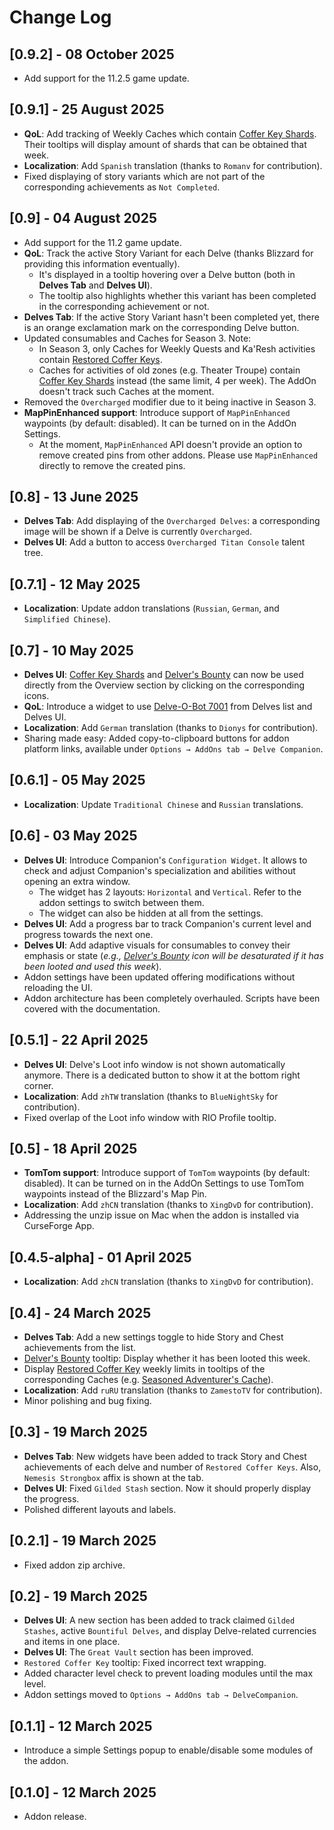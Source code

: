 # Change Log

## [0.9.2] - 08 October 2025
- Add support for the 11.2.5 game update.

## [0.9.1] - 25 August 2025
- **QoL**: Add tracking of Weekly Caches which contain [Coffer Key Shards](https://www.wowhead.com/item=245653/coffer-key-shard). Their tooltips will display amount of shards that can be obtained that week.
- **Localization**: Add `Spanish` translation (thanks to `Romanv` for contribution).
- Fixed displaying of story variants which are not part of the corresponding achievements as `Not Completed`.

## [0.9] - 04 August 2025
- Add support for the 11.2 game update.
- **QoL**: Track the active Story Variant for each Delve (thanks Blizzard for providing this information eventually).
    - It's displayed in a tooltip hovering over a Delve button (both in **Delves Tab** and **Delves UI**).
    - The tooltip also highlights whether this variant has been completed in the corresponding achievement or not.
- **Delves Tab**:  If the active Story Variant hasn't been completed yet, there is an orange exclamation mark on the corresponding Delve button.
- Updated consumables and Caches for Season 3. Note:
    - In Season 3, only Caches for Weekly Quests and Ka'Resh activities contain [Restored Coffer Keys](https://www.wowhead.com/currency=3028/restored-coffer-key).
    - Caches for activities of old zones (e.g. Theater Troupe) contain [Coffer Key Shards](https://www.wowhead.com/item=245653/coffer-key-shard) instead (the same limit, 4 per week). The AddOn doesn't track such Caches at the moment.
- Removed the `Overcharged` modifier due to it being inactive in Season 3.
- **MapPinEnhanced support**: Introduce support of `MapPinEnhanced` waypoints (by default: disabled). It can be turned on in the AddOn Settings.
    - At the moment, `MapPinEnhanced` API doesn't provide an option to remove created pins from other addons. Please use `MapPinEnhanced` directly to remove the created pins.

## [0.8] - 13 June 2025
- **Delves Tab**: Add displaying of the `Overcharged Delves`: a corresponding image will be shown if a Delve is currently `Overcharged`.
- **Delves UI**: Add a button to access `Overcharged Titan Console` talent tree.

## [0.7.1] - 12 May 2025
- **Localization**: Update addon translations (`Russian`, `German`, and `Simplified Chinese`).

## [0.7] - 10 May 2025
- **Delves UI**: [Coffer Key Shards](https://www.wowhead.com/item=236096/coffer-key-shard) and [Delver's Bounty](https://www.wowhead.com/item=233071/delvers-bounty) can now be used directly from the Overview section by clicking on the corresponding icons.
- **QoL**: Introduce a widget to use [Delve-O-Bot 7001](https://www.wowhead.com/item=230850/delve-o-bot-7001) from Delves list and Delves UI.
- **Localization**: Add `German` translation (thanks to `Dionys` for contribution).
- Sharing made easy: Added copy-to-clipboard buttons for addon platform links, available under `Options → AddOns tab → Delve Companion`.

## [0.6.1] - 05 May 2025
- **Localization**: Update `Traditional Chinese` and `Russian` translations.

## [0.6] - 03 May 2025
- **Delves UI**: Introduce Companion's `Configuration Widget`. It allows to check and adjust Companion's specialization and abilities without opening an extra window.
    - The widget has 2 layouts: `Horizontal` and `Vertical`. Refer to the addon settings to switch between them.
    - The widget can also be hidden at all from the settings.
- **Delves UI**: Add a progress bar to track Companion's current level and progress towards the next one.
- **Delves UI**: Add adaptive visuals for consumables to convey their emphasis or state (_e.g., [Delver's Bounty](https://www.wowhead.com/item=233071/delvers-bounty) icon will be desaturated if it has been looted and used this week_).
- Addon settings have been updated offering modifications without reloading the UI.
- Addon architecture has been completely overhauled. Scripts have been covered with the documentation.

## [0.5.1] - 22 April 2025
- **Delves UI**: Delve's Loot info window is not shown automatically anymore. There is a dedicated button to show it at the bottom right corner.
- **Localization**: Add `zhTW` translation (thanks to `BlueNightSky` for contribution).
- Fixed overlap of the Loot info window with RIO Profile tooltip.

## [0.5] - 18 April 2025
- **TomTom support**: Introduce support of `TomTom` waypoints (by default: disabled). It can be turned on in the AddOn Settings to use TomTom waypoints instead of the Blizzard's Map Pin.
- **Localization**: Add `zhCN` translation (thanks to `XingDvD` for contribution).
- Addressing the unzip issue on Mac when the addon is installed via CurseForge App.

## [0.4.5-alpha] - 01 April 2025
- **Localization**: Add `zhCN` translation (thanks to `XingDvD` for contribution).

## [0.4] - 24 March 2025
- **Delves Tab**: Add a new settings toggle to hide Story and Chest achievements from the list.
- [Delver's Bounty](https://www.wowhead.com/item=233071/delvers-bounty) tooltip: Display whether it has been looted this week.
- Display [Restored Coffer Key](https://www.wowhead.com/currency=3028/restored-coffer-key) weekly limits in tooltips of the corresponding Caches (e.g. [Seasoned Adventurer's Cache](https://www.wowhead.com/item=235639/seasoned-adventurers-cache)).
- **Localization**: Add `ruRU` translation (thanks to `ZamestoTV` for contribution).
- Minor polishing and bug fixing.

## [0.3] - 19 March 2025
- **Delves Tab**: New widgets have been added to track Story and Chest achievements of each delve and number of `Restored Coffer Keys`. Also, `Nemesis Strongbox` affix is shown at the tab.
- **Delves UI**: Fixed `Gilded Stash` section. Now it should properly display the progress.
- Polished different layouts and labels.

## [0.2.1] - 19 March 2025
- Fixed addon zip archive.

## [0.2] - 19 March 2025
- **Delves UI**: A new section has been added to track claimed `Gilded Stashes`, active `Bountiful Delves`, and display Delve-related currencies and items in one place.
- **Delves UI**: The `Great Vault` section has been improved.
- `Restored Coffer Key` tooltip: Fixed incorrect text wrapping.
- Added character level check to prevent loading modules until the max level.
- Addon settings moved to `Options → AddOns tab → DelveCompanion`.

## [0.1.1] - 12 March 2025
- Introduce a simple Settings popup to enable/disable some modules of the addon.

## [0.1.0] - 12 March 2025
- Addon release.